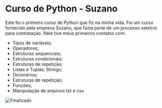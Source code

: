 # Curso de Python - Suzano

Este foi o primeiro curso de Python que fiz na minha vida. Foi um curso fornecido pela empresa Suzano, que fazia parte de um processo seletivo para contratação. Nele tive meus primeiros contatos com:

- Tipos de variáveis;
- Operadores;
- Estruturas sequenciais;
- Estruturas condicionais;
- Estruturas de repetição;
- Listas e Tuplas; Strings;
- Dicionários;
- Estruturas de repetição;
- Funções;
- Manipulação de arquivos txt e csv.

![Finalizado](http://img.shields.io/static/v1?label=STATUS&message=FINALIZADO&color=GREEN&style=for-the-badge)

